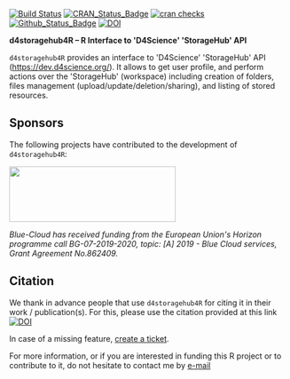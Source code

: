 [![Build Status](https://github.com/eblondel/d4storagehub4R/actions/workflows/r-cmd-check.yml/badge.svg?branch=master)](https://github.com/eblondel/d4storagehub4R/actions/workflows/r-cmd-check.yml)
[![CRAN_Status_Badge](http://www.r-pkg.org/badges/version/d4storagehub4R)](https://cran.r-project.org/package=d4storagehub4R)
[![cran checks](https://badges.cranchecks.info/worst/d4storagehub4R.svg)](https://cran.r-project.org/web/checks/check_results_d4storagehub4R.html)
[![Github_Status_Badge](https://img.shields.io/badge/Github-0.4--3-blue.svg)](https://github.com/eblondel/d4storagehub4R)
[![DOI](https://zenodo.org/badge/DOI/10.5281/zenodo.5496998.svg)](https://doi.org/10.5281/zenodo.5496998)

**d4storagehub4R – R Interface to 'D4Science' 'StorageHub' API**

`d4storagehub4R` provides an interface to 'D4Science' 'StorageHub' API (<https://dev.d4science.org/>). It allows to get user profile, and perform actions over the 'StorageHub' (workspace) including creation of folders, files management (upload/update/deletion/sharing), and listing of stored resources.

## Sponsors

The following projects have contributed to the development of ``d4storagehub4R``:

<a href="https://blue-cloud.org/"><img height=100 width=300 src="https://www.trust-itservices.com/sites/default/files/styles/portfolio-thumbnail/public/portfolio/logo.png?itok=dinMLJCY"/></a>

_Blue-Cloud has received funding from the European Union's Horizon programme call BG-07-2019-2020, topic: [A] 2019 - Blue Cloud services, Grant Agreement No.862409._

## Citation

We thank in advance people that use ``d4storagehub4R`` for citing it in their work / publication(s). For this, please use the citation provided at this link [![DOI](https://zenodo.org/badge/DOI/10.5281/zenodo.5496998.svg)](https://doi.org/10.5281/zenodo.5496998)

In case of a missing feature, [create a ticket](https://github.com/eblondel/d4storagehub4R/issues/new).

For more information, or if you are interested in funding this R project or to contribute to it, do not hesitate to contact me by [e-mail](mailto:emmanuel.blondel1@gmail.com)
